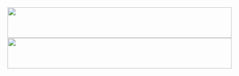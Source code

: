 <a href="https://stats.copycat.fun">
  <img src="https://stats.copycat.fun/barchart.svg?b=1d4ed820" style="width:100%;height:69px;">
  <img src="https://stats.copycat.fun/bucket-timeline.svg?b=1d4ed820" style="width:100%;height:69px;">
</a>

